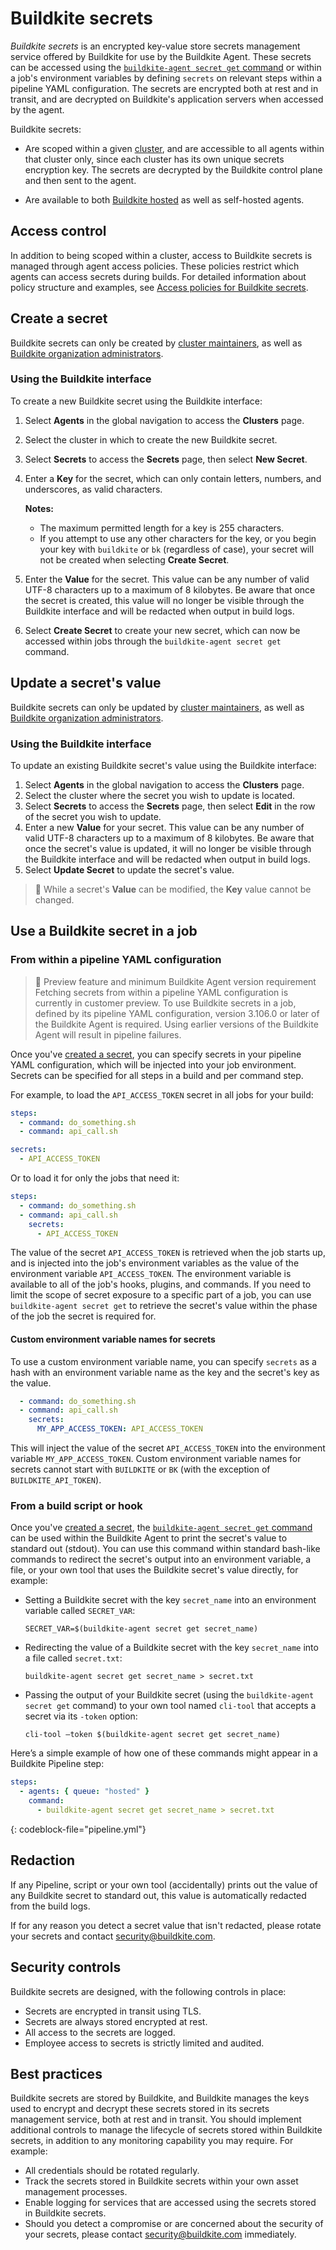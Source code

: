 # Buildkite secrets

_Buildkite secrets_ is an encrypted key-value store secrets management service offered by Buildkite for use by the Buildkite Agent. These secrets can be accessed using the [`buildkite-agent secret get` command](/docs/agent/v3/cli-secret) or within a job's environment variables by defining `secrets` on relevant steps within a pipeline YAML configuration. The secrets are encrypted both at rest and in transit, and are decrypted on Buildkite's application servers when accessed by the agent.

Buildkite secrets:

- Are scoped within a given [cluster](/docs/pipelines/clusters), and are accessible to all agents within that cluster only, since each cluster has its own unique secrets encryption key. The secrets are decrypted by the Buildkite control plane and then sent to the agent.

- Are available to both [Buildkite hosted](/docs/pipelines/hosted-agents) as well as self-hosted agents.

## Access control

In addition to being scoped within a cluster, access to Buildkite secrets is managed through agent access policies. These policies restrict which agents can access secrets during builds. For detailed information about policy structure and examples, see [Access policies for Buildkite secrets](/docs/pipelines/security/secrets/buildkite-secrets/access-policies).

## Create a secret

Buildkite secrets can only be created by [cluster maintainers](/docs/pipelines/clusters/manage-clusters#manage-maintainers-on-a-cluster), as well as [Buildkite organization administrators](/docs/pipelines/security/permissions#manage-teams-and-permissions-organization-level-permissions).

### Using the Buildkite interface

To create a new Buildkite secret using the Buildkite interface:

1. Select **Agents** in the global navigation to access the **Clusters** page.
1. Select the cluster in which to create the new Buildkite secret.
1. Select **Secrets** to access the **Secrets** page, then select **New Secret**.
1. Enter a **Key** for the secret, which can only contain letters, numbers, and underscores, as valid characters.

    **Notes:**
    * The maximum permitted length for a key is 255 characters.
    * If you attempt to use any other characters for the key, or you begin your key with `buildkite` or `bk` (regardless of case), your secret will not be created when selecting **Create Secret**.

1. Enter the **Value** for the secret. This value can be any number of valid UTF-8 characters up to a maximum of 8 kilobytes. Be aware that once the secret is created, this value will no longer be visible through the Buildkite interface and will be redacted when output in build logs.
1. Select **Create Secret** to create your new secret, which can now be accessed within jobs through the `buildkite-agent secret get` command.

## Update a secret's value

Buildkite secrets can only be updated by [cluster maintainers](/docs/pipelines/clusters/manage-clusters#manage-maintainers-on-a-cluster), as well as [Buildkite organization administrators](/docs/pipelines/security/permissions#manage-teams-and-permissions-organization-level-permissions).

### Using the Buildkite interface

To update an existing Buildkite secret's value using the Buildkite interface:

1. Select **Agents** in the global navigation to access the **Clusters** page.
1. Select the cluster where the secret you wish to update is located.
1. Select **Secrets** to access the **Secrets** page, then select **Edit** in the row of the secret you wish to update.
1. Enter a new **Value** for your secret. This value can be any number of valid UTF-8 characters up to a maximum of 8 kilobytes. Be aware that once the secret's value is updated, it will no longer be visible through the Buildkite interface and will be redacted when output in build logs.
1. Select **Update Secret** to update the secret's value.

> 📘
> While a secret's **Value** can be modified, the **Key** value cannot be changed.

## Use a Buildkite secret in a job

### From within a pipeline YAML configuration

> 📘 Preview feature and minimum Buildkite Agent version requirement
> Fetching secrets from within a pipeline YAML configuration is currently in customer preview.
> To use Buildkite secrets in a job, defined by its pipeline YAML configuration, version 3.106.0 or later of the Buildkite Agent is required. Using earlier versions of the Buildkite Agent will result in pipeline failures.

Once you've [created a secret](#create-a-secret), you can specify secrets in your pipeline YAML configuration, which will be injected into your job environment. Secrets can be specified for all steps in a build and per command step.

For example, to load the `API_ACCESS_TOKEN` secret in all jobs for your build:

```yaml
steps:
  - command: do_something.sh
  - command: api_call.sh

secrets:
  - API_ACCESS_TOKEN
```

Or to load it for only the jobs that need it:

```yaml
steps:
  - command: do_something.sh
  - command: api_call.sh
    secrets:
      - API_ACCESS_TOKEN
```

The value of the secret `API_ACCESS_TOKEN` is retrieved when the job starts up, and is injected into the job's environment variables as the value of the environment variable `API_ACCESS_TOKEN`. The environment variable is available to all of the job's hooks, plugins, and commands. If you need to limit the scope of secret exposure to a specific part of a job, you can use `buildkite-agent secret get` to retrieve the secret's value within the phase of the job the secret is required for.

#### Custom environment variable names for secrets

To use a custom environment variable name, you can specify `secrets` as a hash with an environment variable name as the key and the secret's key as the value.

```yaml
  - command: do_something.sh
  - command: api_call.sh
    secrets:
      MY_APP_ACCESS_TOKEN: API_ACCESS_TOKEN
```

This will inject the value of the secret `API_ACCESS_TOKEN` into the environment variable `MY_APP_ACCESS_TOKEN`. Custom environment variable names for secrets cannot start with `BUILDKITE` or `BK` (with the exception of `BUILDKITE_API_TOKEN`).

### From a build script or hook

Once you've [created a secret](#create-a-secret), the [`buildkite-agent secret get` command](/docs/agent/v3/cli-secret) can be used within the Buildkite Agent to print the secret's value to standard out (stdout). You can use this command within standard bash-like commands to redirect the secret's output into an environment variable, a file, or your own tool that uses the Buildkite secret's value directly, for example:

- Setting a Buildkite secret with the key `secret_name` into an environment variable called `SECRET_VAR`:

    `SECRET_VAR=$(buildkite-agent secret get secret_name)`

- Redirecting the value of a Buildkite secret with the key `secret_name` into a file called `secret.txt`:

    `buildkite-agent secret get secret_name > secret.txt`

- Passing the output of your Buildkite secret (using the `buildkite-agent secret get` command) to your own tool named `cli-tool` that accepts a secret via its `-token` option:

    `cli-tool —token $(buildkite-agent secret get secret_name)`

Here’s a simple example of how one of these commands might appear in a Buildkite Pipeline step:

```yaml
steps:
  - agents: { queue: "hosted" }
    command:
      - buildkite-agent secret get secret_name > secret.txt
```
{: codeblock-file="pipeline.yml"}

## Redaction

If any Pipeline, script or your own tool (accidentally) prints out the value of any Buildkite secret to standard out, this value is automatically redacted from the build logs.

If for any reason you detect a secret value that isn't redacted, please rotate your secrets and contact security@buildkite.com.

## Security controls

Buildkite secrets are designed, with the following controls in place:

- Secrets are encrypted in transit using TLS.
- Secrets are always stored encrypted at rest.
- All access to the secrets are logged.
- Employee access to secrets is strictly limited and audited.

## Best practices

Buildkite secrets are stored by Buildkite, and Buildkite manages the keys used to encrypt and decrypt these secrets stored in its secrets management service, both at rest and in transit. You should implement additional controls to manage the lifecycle of secrets stored within Buildkite secrets, in addition to any monitoring capability you may require. For example:

- All credentials should be rotated regularly.
- Track the secrets stored in Buildkite secrets within your own asset management processes.
- Enable logging for services that are accessed using the secrets stored in Buildkite secrets.
- Should you detect a compromise or are concerned about the security of your secrets, please contact security@buildkite.com immediately.
